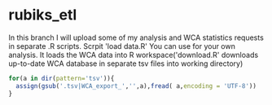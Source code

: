 # rubiks_etl

In this branch I will upload some of my analysis and WCA statistics requests in separate .R scripts. Scrpit 'load data.R' You can use for your own analysis. It loads the WCA data into R workspace('download.R' downloads up-to-date WCA database in separate tsv files into working directory)

```r
for(a in dir(pattern='tsv')){
  assign(gsub('.tsv|WCA_export_','',a),fread( a,encoding = 'UTF-8'))
}
```
